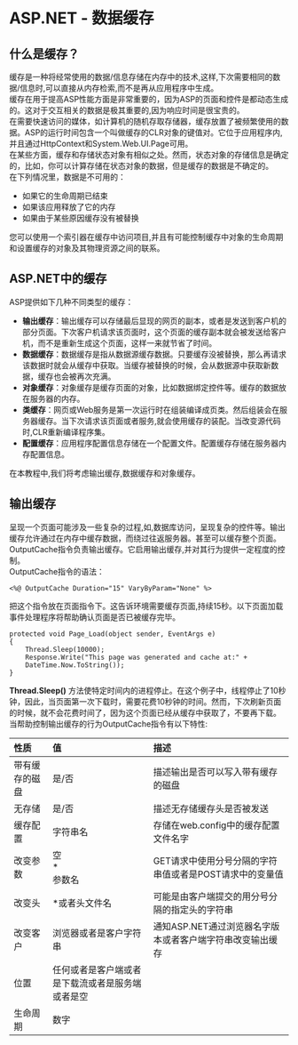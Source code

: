 # ASP.NET - 数据缓存
## 什么是缓存？
缓存是一种将经常使用的数据/信息存储在内存中的技术,这样,下次需要相同的数据/信息时,可以直接从内存检索,而不是再从应用程序中生成。  
缓存在用于提高ASP性能方面是非常重要的，因为ASP的页面和控件是都动态生成的。这对于交互相关的数据是极其重要的,因为响应时间是很宝贵的。  
在需要快速访问的媒体，如计算机的随机存取存储器，缓存放置了被频繁使用的数据。ASP的运行时间包含一个叫做缓存的CLR对象的键值对。它位于应用程序内,并且通过HttpContext和System.Web.UI.Page可用。  
在某些方面，缓存和存储状态对象有相似之处。然而，状态对象的存储信息是确定的，比如，你可以计算存储在状态对象的数据，但是缓存的数据是不确定的。  
在下列情况里，数据是不可用的：  

- 如果它的生命周期已结束
- 如果该应用释放了它的内存
- 如果由于某些原因缓存没有被替换

您可以使用一个索引器在缓存中访问项目,并且有可能控制缓存中对象的生命周期和设置缓存的对象及其物理资源之间的联系。  
## ASP.NET中的缓存
ASP提供如下几种不同类型的缓存：  

- **输出缓存**：输出缓存可以存储最后显现的网页的副本，或者是发送到客户机的部分页面。下次客户机请求该页面时，这个页面的缓存副本就会被发送给客户机，而不是重新生成这个页面，这样一来就节省了时间。  
- **数据缓存**：数据缓存是指从数据源缓存数据。只要缓存没被替换，那么再请求该数据时就会从缓存中获取。当缓存被替换的时候，会从数据源中获取新数据，缓存也会被再次充满。  
- **对象缓存**：对象缓存是缓存页面的对象，比如数据绑定控件等。缓存的数据放在服务器的内存。  
- **类缓存**：网页或Web服务是第一次运行时在组装编译成页类。然后组装会在服务器缓存。当下次请求该页面或者服务,就会使用缓存的装配。当改变源代码时,CLR重新编译程序集。  
- **配置缓存**：应用程序配置信息存储在一个配置文件。配置缓存存储在服务器内存配置信息。

在本教程中,我们将考虑输出缓存,数据缓存和对象缓存。  
## 输出缓存
呈现一个页面可能涉及一些复杂的过程,如,数据库访问，呈现复杂的控件等。输出缓存允许通过在内存中缓存数据，而绕过往返服务器。甚至可以缓存整个页面。  
OutputCache指令负责输出缓存。它启用输出缓存,并对其行为提供一定程度的控制。  
OutputCache指令的语法：  

```
<%@ OutputCache Duration="15" VaryByParam="None" %>
```

把这个指令放在页面指令下。这告诉环境需要缓存页面,持续15秒。以下页面加载事件处理程序将帮助确认页面是否已被缓存完毕。  

```
protected void Page_Load(object sender, EventArgs e)
{
    Thread.Sleep(10000);  
    Response.Write("This page was generated and cache at:" +
    DateTime.Now.ToString());
}
```

**Thread.Sleep()** 方法使特定时间内的进程停止。在这个例子中，线程停止了10秒钟，因此，当页面第一次下载时，需要花费10秒钟的时间。然而，下次刷新页面的时候，就不会花费时间了，因为这个页面已经从缓存中获取了，不要再下载。  
当帮助控制输出缓存的行为OutputCache指令有以下特性:  


|性质   | 值   |描述      |
|:---------|:------------|:------------|
|带有缓存的磁盘|是/否|描述输出是否可以写入带有缓存的磁盘 |  
|无存储|是/否|描述无存储缓存头是否被发送|
|缓存配置|字符串名|存储在web.config中的缓存配置文件名字|
|改变参数|空<br />*<br />参数名|GET请求中使用分号分隔的字符串值或者是POST请求中的变量值|
|改变头|*或者头文件名|可能是由客户端提交的用分号分隔的指定头的字符串|
|改变客户|浏览器或者是客户字符串|通知ASP.NET通过浏览器名字版本或者客户端字符串改变输出缓存|
|位置|任何或者是客户端或者是下载流或者是服务端或者是空||
|生命周期|数字||